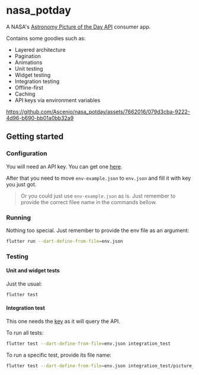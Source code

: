 # nasa_potday

A NASA's [Astronomy Picture of the Day API](https://github.com/nasa/apod-api) consumer app.

Contains some goodies such as:

- Layered architecture
- Pagination
- Animations
- Unit testing
- Widget testing
- Integration testing
- Offline-first
- Caching
- API keys via environment variables

https://github.com/Ascenio/nasa_potday/assets/7662016/079d3cba-9222-4d96-b690-bb01a0bb32a9

## Getting started

### Configuration

You will need an API key. You can get one [here](https://api.nasa.gov/).

After that you need to move `env-example.json` to `env.json` and fill it with key you just got.

> Or you could just use `env-example.json` as is. Just remember to provide the correct filee name in the commands bellow.

### Running

Nothing too special. Just remember to provide the env file as an argument:

```bash
flutter run --dart-define-from-file=env.json
```

### Testing

#### Unit and widget tests

Just the usual:

```bash
flutter test
```

#### Integration test

This one needs the [key](#configuration) as it will query the API.

To run all tests:

```bash
flutter test --dart-define-from-file=env.json integration_test
```

To run a specific test, provide its file name:

```bash
flutter test --dart-define-from-file=env.json integration_test/picture_of_the_day_test.dart 
```
